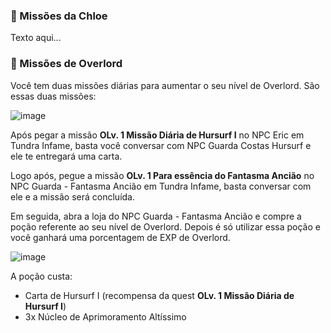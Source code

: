 ### :heart_decoration: Missões da Chloe
Texto aqui...

### 💪 Missões de Overlord
Você tem duas missões diárias para aumentar o seu nível de Overlord. São essas duas missões:

![image](https://github.com/user-attachments/assets/52b4c04d-c9f4-415a-998a-1472c7f579bb)

Após pegar a missão **OLv. 1 Missão Diária de Hursurf I** no NPC Eric em Tundra Infame, basta você conversar com NPC Guarda Costas Hursurf e ele te entregará uma carta.

Logo após, pegue a missão **OLv. 1 Para essência do Fantasma Ancião** no NPC Guarda - Fantasma Ancião em Tundra Infame, basta conversar com ele e a missão será concluída.

Em seguida, abra a loja do NPC Guarda - Fantasma Ancião e compre a poção referente ao seu nível de Overlord. Depois é só utilizar essa poção e você ganhará uma porcentagem de EXP de Overlord. 

![image](https://github.com/user-attachments/assets/ceeeb141-479c-4fc8-9420-aa2ed41d509f)

A poção custa:

- Carta de Hursurf I (recompensa da quest **OLv. 1 Missão Diária de Hursurf I**)
- 3x Núcleo de Aprimoramento Altíssimo
